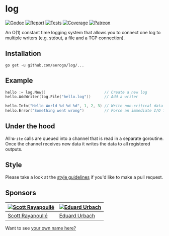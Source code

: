 # log

[![Godoc][godoc-image]][godoc-url]
[![Report][report-image]][report-url]
[![Tests][tests-image]][tests-url]
[![Coverage][coverage-image]][coverage-url]
[![Patreon][patreon-image]][patreon-url]

An O(1) constant time logging system that allows you to connect one log to multiple writers (e.g. stdout, a file and a TCP connection).

## Installation

```shell
go get -u github.com/aerogo/log/...
```

## Example

```go
hello := log.New()                          // Create a new log
hello.AddWriter(log.File("hello.log"))      // Add a writer

hello.Info("Hello World %d %d %d", 1, 2, 3) // Write non-critical data (buffered)
hello.Error("Something went wrong")         // Force an immediate I/O flush for error messages
```

## Under the hood

All `Write` calls are queued into a channel that is read in a separate goroutine. Once the channel receives new data it writes the data to all registered outputs.

## Style

Please take a look at the [style guidelines](https://github.com/akyoto/quality/blob/master/STYLE.md) if you'd like to make a pull request.

## Sponsors

| [![Scott Rayapoullé](https://avatars3.githubusercontent.com/u/11772084?s=70&v=4)](https://github.com/soulcramer) | [![Eduard Urbach](https://avatars2.githubusercontent.com/u/438936?s=70&v=4)](https://twitter.com/eduardurbach) |
| --- | --- |
| [Scott Rayapoullé](https://github.com/soulcramer) | [Eduard Urbach](https://eduardurbach.com) |

Want to see [your own name here?](https://www.patreon.com/eduardurbach)

[godoc-image]: https://godoc.org/github.com/aerogo/log?status.svg
[godoc-url]: https://godoc.org/github.com/aerogo/log
[report-image]: https://goreportcard.com/badge/github.com/aerogo/log
[report-url]: https://goreportcard.com/report/github.com/aerogo/log
[tests-image]: https://cloud.drone.io/api/badges/aerogo/log/status.svg
[tests-url]: https://cloud.drone.io/aerogo/log
[coverage-image]: https://codecov.io/gh/aerogo/log/graph/badge.svg
[coverage-url]: https://codecov.io/gh/aerogo/log
[patreon-image]: https://img.shields.io/badge/patreon-donate-green.svg
[patreon-url]: https://www.patreon.com/eduardurbach
